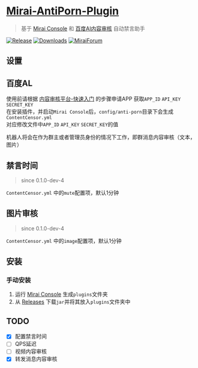# [Mirai-AntiPorn-Plugin](https://github.com/gnuf0rce/Mirai-AntiPorn-Plugin)

> 基于 [Mirai Console](https://github.com/mamoe/mirai-console) 和 [百度AI内容审核](https://ai.baidu.com/ai-doc/ANTIPORN/) 自动禁言助手

[![Release](https://img.shields.io/github/v/release/gnuf0rce/Mirai-AntiPorn-Plugin)](https://github.com/gnuf0rce/Mirai-AntiPorn-Plugin/releases)
[![Downloads](https://img.shields.io/github/downloads/gnuf0rce/Mirai-AntiPorn-Plugin/total)](https://shields.io/category/downloads)
[![MiraiForum](https://img.shields.io/badge/post-on%20MiraiForum-yellow)](https://mirai.mamoe.net/topic/293)

## 设置

## 百度AL

使用前请根据 [内容审核平台-快速入门](https://ai.baidu.com/ai-doc/ANTIPORN/Wkhu9d5iy) 的步骤申请APP 获取`APP_ID` `API_KEY` `SECRET_KEY`  
在安装插件，并启动`Mirai Console`后，`config/anti-porn`目录下会生成`ContentCensor.yml`  
对应修改文件中`APP_ID` `API_KEY` `SECRET_KEY`的值

机器人将会在作为群主或者管理员身份的情况下工作，即群消息内容审核（文本，图片）

## 禁言时间

> since 0.1.0-dev-4

`ContentCensor.yml` 中的`mute`配置项，默认1分钟

## 图片审核

> since 0.1.0-dev-4

`ContentCensor.yml` 中的`image`配置项，默认1分钟

## 安装

### 手动安装

1. 运行 [Mirai Console](https://github.com/mamoe/mirai-console) 生成`plugins`文件夹
1. 从 [Releases](https://github.com/cssxsh/Mirai-AntiPorn-Plugin/releases) 下载`jar`并将其放入`plugins`文件夹中

## TODO

- [x] 配置禁言时间
- [ ] QPS延迟
- [ ] 视频内容审核
- [x] 转发消息内容审核
